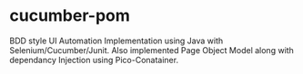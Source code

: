 # cucumber-pom
BDD style UI Automation Implementation using Java with Selenium/Cucumber/Junit. Also implemented Page Object Model along with dependancy Injection using Pico-Conatainer.
